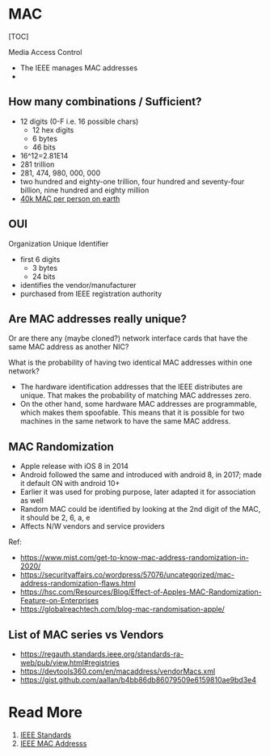 <h1>MAC</h1>

[TOC]

Media Access Control

- The IEEE manages MAC addresses
-

## How many combinations / Sufficient?

- 12 digits (0-F i.e. 16 possible chars)
  - 12 hex digits
  - 6 bytes
  - 46 bits
- 16^12=2.81E14
- 281 trillion
- 281, 474, 980, 000, 000
- two hundred and eighty-one trillion, four hundred and seventy-four billion, nine hundred and eighty million
- [40k MAC per person on earth](https://stackoverflow.com/questions/44873804/will-mac-address-ever-run-out-of-combinations)

## OUI

Organization Unique Identifier

- first 6 digits
  - 3 bytes
  - 24 bits
- identifies the vendor/manufacturer
- purchased from IEEE registration authority

## Are MAC addresses really unique?

Or are there any (maybe cloned?) network interface cards that have the same MAC address as another NIC?

What is the probability of having two identical MAC addresses within one network?

- The hardware identification addresses that the IEEE distributes are unique. That makes the probability of matching MAC addresses zero.
- On the other hand, some hardware MAC addresses are programmable, which makes them spoofable. This means that it is possible for two machines in the same network to have the same MAC address.

## MAC Randomization

- Apple release with iOS 8 in 2014
- Android followed the same and introduced with android 8, in 2017; made it default ON with android 10+
- Earlier it was used for probing purpose, later adapted it for association as well
- Random MAC could be identified by looking at the 2nd digit of the MAC, it should be 2, 6, a, e
- Affects N/W vendors and service providers

Ref:

- https://www.mist.com/get-to-know-mac-address-randomization-in-2020/
- https://securityaffairs.co/wordpress/57076/uncategorized/mac-address-randomization-flaws.html
- https://hsc.com/Resources/Blog/Effect-of-Apples-MAC-Randomization-Feature-on-Enterprises
- https://globalreachtech.com/blog-mac-randomisation-apple/

## List of MAC series vs Vendors

- https://regauth.standards.ieee.org/standards-ra-web/pub/view.html#registries
- https://devtools360.com/en/macaddress/vendorMacs.xml
- https://gist.github.com/aallan/b4bb86db86079509e6159810ae9bd3e4

# Read More

1. [IEEE Standards](https://standards.ieee.org/)
1. [IEEE MAC Addresss](https://standards.ieee.org/products-services/regauth/index.html)
